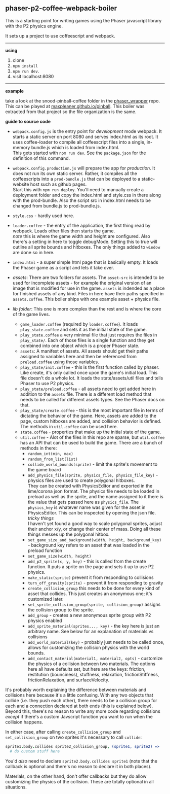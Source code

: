## phaser-p2-coffee-webpack-boiler

This is a starting point for writing games using the Phaser javascript library with the P2 physics engine.

It sets up a project to use coffeescript and webpack.

---

**using**

1. clone
2. `npm install`
3. `npm run dev`.
4. visit localhost:8080


---

**example**

take a look at the snood-pinball-coffee folder in the [phaser_wrapper](http://github.com/maxpleaner/phaser_wrapper) repo. This can be played
at [maxpleaner.github.io/pinball](http://maxpleaner.github.io/pinball). This boiler was extracted from that project so the file
organization is the same.

**guide to source code**

- `webpack.config.js` is the entry point for _development_ mode webpack. It starts a static server on port 8080
and serves index.html as its root. It uses coffee-loader to compile all coffeescript files into a single, in-memory
bundle.js which is loaded from index.html.  
  This gets started with `npm run dev`. See the `package.json` for the definition of this command.

- `webpack.config.production.js` will prepare the app for _production_. It does not run its own static server. Rather, it
compiles all the coffeescripts into a `prod-bundle.js` that can be deployed to a static-website host such as github pages.  
  Start this with `npm run deploy`. You'll need to manually create a deployment folder and copy the index.html and style.css in there along with the prod-bundle.
  Also the script src in index.html needs to be changed from bundle.js to prod-bundle.js.

- `style.css` - hardly used here. 

- `loader.coffee` - the entry of the application, the first thing read by webpack. Loads other files then starts the game.  
  _note_ this is where the game width and height are configured. Also there's a setting in here to toggle debugMode. Setting this to
  true will outline all sprite bounds and hitboxes. The only things added to `window` are done so in here.

- `index.html` - a super simple html page that is basically empty. It loads the Phaser game as a script and lets it take over.

- _assets_: There are two folders for assets. The `asset-src` is intended to be used for incomplete assets - for example the original version of an image that is
  modified for use in the game. `assets` is indended as a place for finished assets of any kind. Files in here have their paths specified in `assets.coffee`.
  This boiler ships with one example asset + physics file.

- _lib folder_: This one is more complex than the rest and is where the core of the game lives.
  - `game_loader.coffee` (required by `loader.coffee`). It loads `play_state.coffee` and sets it as the initial state of the game.
  - `play_state.coffee` a very minimal file that just requires the files in `play_state/`. Each of those files is a single function and they
  get combined into one object which is a proper Phaser state. 
  - `assets`: A manifest of assets. All assets should get their paths assigned to variables here and then be referenced from `preload.coffee` using those variables.
  - `play_state/init.coffee` - this is the first function called by phaser. Like create, it's only called once upon the game's initial load. 
    This file doesn't do a whole lot. It loads the state/assets/util files and tells Phaser to use P2 physics.
  - `play_state/preload.coffee` - all assets need to get added here in addition to the `assets` file. There is a different load method
    that needs to be called for different assets types. See the Phaser docs on that.
  - `play_state/create.coffee` - this is the most important file in terms of dictating the behavior of the game. Here, assets are added to the page,
  custom hitboxes are added, and collision behavior is defined. The methods in `util.coffee` can be used here. 
  - `state.coffee` - properties that make up the initial state of the game.
  - `util.coffee` - Alot of the files in this repo are sparse, but `util.coffee` has an API that can be used to build the game.
    There are a bunch of methods in there:
    - `random_int(min, max)`
    - `random_from_list(list)`
    - `collide_world_bounds(sprite)` - limit the sprite's movement to the game board
    - `add_physics_file(sprite, physics_file, physics_file_key)` - physics files are used to create polygonal hitboxes.  
      They can be created with PhysicsEditor and exported in the lime/corona json format.
      The physics file needs to be loaded in preload
      as well as the sprite, and the name assigned to it there is the
      value that gets passed here as `physics_file`. The `physics_key`
      is whatever name was given for the asset in PhysicsEditor.
      This can be inspected by opening the json file.  
      _tricky things_  
      I haven't yet found a good way to scale polygonal sprites, adjust their anchor x/y, or change their center of mass. Doing all these things messes up the
      polygonal hitbox.
    - `set_game_size_and_background(width, height, background_key)` - background key refers to an asset that was loaded in the preload function
    - `set_game_size(width, height)`
    - `add_p2_sprite(x, y, key)` - this is called from the create function. It puts a sprite on the page and sets it up to use P2 physics.
    - `make_static(sprite)` prevent it from responding to collisions
    - `turn_off_gravity(sprite)` - prevent it from responding to gravity
    - `create_collision_group` this needs to be done for every kind of asset that collides. This just creates an anonymous one; it's customized later.
    - `set_sprite_collision_group(sprite, collision_group)` assigns the collision group to the sprite. 
    - `add_group` - creates a new anonymous sprite group with P2 physics enabled
    - `add_sprite_material(sprites..., key)` - the key here is just an arbitrary name. See below for an explanation of materials vs collisions
    - `add_world_material(key)` - probably just needs to be called once, allows for customizing the collision physics with the world bounds.
    - `add_contact_material(material1, material2, opts)` - customize the physics of a collision between two materials. The options here all have defaults set,
       but here are the keys: friction, restitution (bounciness), stuffness, relaxation, frictionStiffness, frictionRelaxation, and surfaceVelocity.

It's probably worth explaining the difference between materials and
collisions here because it's a little confusing. With any two objects that collide (i.e. they push each other), there needs to be a collision group for each
and a connection declared at both ends (this is explained below). Beyond this, there's no reason to write any more code regarding collisions _except_ if there's
a custom Javscript function you want to run when the collision happens.

In either case, after calling `create_collision_group` and `set_collision_group` on two sprites it's necessary to call `collide`:

```coffee
sprite1.body.collides sprite2_collision_group, (sprite1, sprite2) =>
  # do custom stuff here
```

You'd _also_ need to declare `sprite2.body.collides sprite1` (note that the callback is optional and there's no reason to declare it in both places). 

Materials, on the other hand, don't offer callbacks but they do allow customizing the physics of the collision. These are totally optional in all situations. 
